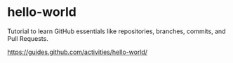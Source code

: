 # hello-world
Tutorial to learn GitHub essentials like repositories, branches, commits, and Pull Requests.

https://guides.github.com/activities/hello-world/

